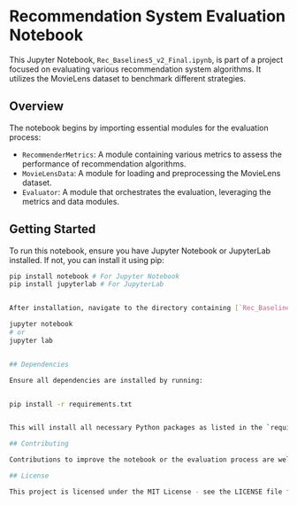 # Recommendation System Evaluation Notebook

This Jupyter Notebook, `Rec_Baselines5_v2_Final.ipynb`, is part of a project focused on evaluating various recommendation system algorithms. It utilizes the MovieLens dataset to benchmark different strategies.

## Overview

The notebook begins by importing essential modules for the evaluation process:

- `RecommenderMetrics`: A module containing various metrics to assess the performance of recommendation algorithms.
- `MovieLensData`: A module for loading and preprocessing the MovieLens dataset.
- `Evaluator`: A module that orchestrates the evaluation, leveraging the metrics and data modules.

## Getting Started

To run this notebook, ensure you have Jupyter Notebook or JupyterLab installed. If not, you can install it using pip:

```bash
pip install notebook # For Jupyter Notebook
pip install jupyterlab # For JupyterLab


After installation, navigate to the directory containing [`Rec_Baselines5_v2_Final.ipynb`]

jupyter notebook
# or
jupyter lab


## Dependencies

Ensure all dependencies are installed by running:


pip install -r requirements.txt


This will install all necessary Python packages as listed in the `requirements.txt` file.

## Contributing

Contributions to improve the notebook or the evaluation process are welcome. Please feel free to fork the repository, make your changes, and submit a pull request.

## License

This project is licensed under the MIT License - see the LICENSE file for details.
```
